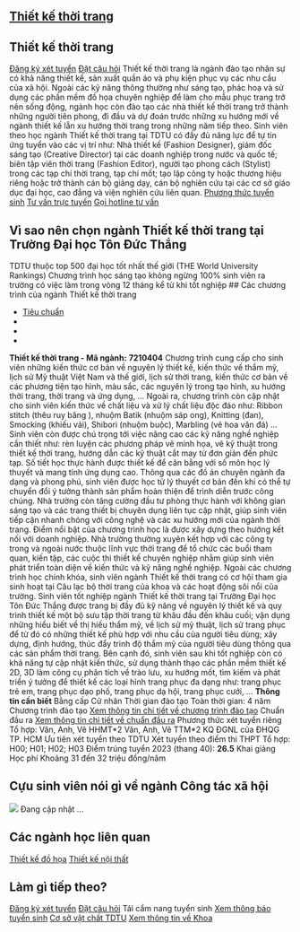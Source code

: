
## [Thiết kế thời trang](/dai-hoc/nganh-hoc/thiet-ke-thoi-trang)
## Thiết kế thời trang
[Đăng ký xét tuyển](https://xettuyen.tdtu.edu.vn) 
[Đặt câu hỏi](../../../../) Thiết kế thời trang là ngành đào tạo nhân sự có khả năng thiết kế, sản xuất
quần áo và phụ kiện phục vụ các nhu cầu của xã hội. Ngoài các kỹ năng thông
thường như sáng tạo, phác hoạ và sử dụng các phần mềm đồ họa chuyên nghiệp để
làm cho mẫu phục trang trở nên sống động, ngành học còn đào tạo các nhà thiết kế
thời trang trở thành những người tiên phong, đi đầu và dự đoán trước những xu
hướng mới về ngành thiết kế lẫn xu hướng thời trang trong những năm tiếp theo. Sinh viên theo học ngành Thiết kế thời trang tại TDTU có đầy đủ năng lực để tự
tin ứng tuyển vào các vị trí như: Nhà thiết kế (Fashion Designer), giám đốc sáng
tạo (Creative Director) tại các doanh nghiệp trong nước và quốc tế; biên tập
viên thời trang (Fashion Editor), người tạo phong cách (Stylist) trong các tạp
chí thời trang, tạp chí mốt; tạo lập công ty hoặc thương hiệu riêng hoặc trở
thành cán bộ giảng dạy, cán bộ nghiên cứu tại các cơ sở giáo dục đại học, cao
đẳng và viện nghiên cứu liên quan.
[Phương thức tuyển sinh](../../../../dai-hoc/tuyen-sinh/phuong-thuc-2024) 
[Tư vấn trực tuyến](https://www.facebook.com/tuyensinhtdtu) 
[Gọi hotline tư vấn](../../../../hoc-tai-tdtu/ho-tro-sinh-vien) 
## Vì sao nên chọn ngành Thiết kế thời trang tại Trường Đại học Tôn Đức Thắng
 TDTU thuộc top 500 đại học tốt nhất thế giới (THE World University Rankings) Chương trình học sáng tạo không ngừng 100% sinh viên ra trường có việc làm trong vòng 12 tháng kể từ khi tốt nghiệp ## Các chương trình của ngành Thiết kế thời trang
* [Tiêu chuẩn](#tab-siaz5-1)
* 
* 
* 
**Thiết kế thời trang - Mã ngành:** 
**7210404** Chương trình cung cấp cho sinh viên những kiến thức cơ bản về nguyên lý
thiết kế, kiến thức về thẩm mỹ, lịch sử Mỹ thuật Việt Nam và thế giới, lịch sử
thời trang, kiến thức cơ bản về các phương tiện tạo hình, màu sắc, các nguyên lý
trong tạo hình, xu hướng thời trang, thời trang và ứng dụng, … Ngoài ra, chương
trình còn cập nhật cho sinh viên kiến thức về chất liệu và xử lý chất liệu độc
đáo như: Ribbon stitch (thêu ruy băng ), nhuộm Batik (nhuộm sáp ong), Knitting
(đan), Smocking (khiếu vải), Shibori (nhuộm buộc), Marbling (vẽ hoa văn đá) ... Sinh viên còn được chú trọng tới việc nâng cao các kỹ năng nghề nghiệp cần
thiết như: rèn luyện các phương pháp vẽ minh họa, vẽ kỹ thuật trong thiết kế
thời trang, hướng dẫn các kỹ thuật cắt may từ đơn giản đến phức tạp. Số tiết học
thực hành được thiết kế để cân bằng với số môn học lý thuyết và mang tính ứng
dụng cao. Thông qua các đồ án chuyên ngành đa dạng và phong phú, sinh viên được
học từ lý thuyết cơ bản đến khi có thể tự chuyển đổi ý tưởng thành sản phẩm hoàn
thiện để trình diễn trước công chúng. Nhà trường còn tăng cường đầu tư phòng
thực hành với không gian sáng tạo và các trang thiết bị chuyên dụng liên tục cập
nhật, giúp sinh viên tiếp cận nhanh chóng với công nghệ và các xu hướng mới của
ngành thời trang. Điểm nổi bật của chương trình học là được xây dựng theo hướng kết nối với
doanh nghiệp. Nhà trường thường xuyên kết hợp với các công ty trong và ngoài
nước thuộc lĩnh vực thời trang để tổ chức các buổi tham quan, kiến tập, các cuộc
thi thiết kế chuyên nghiệp nhằm giúp sinh viên phát triển toàn diện về kiến thức
và kỹ năng nghề nghiệp. Ngoài các chương trình học chính khóa, sinh viên ngành
Thiết kế thời trang có cơ hội tham gia sinh hoạt tại Câu lạc bộ thời trang của
khoa và các hoạt động sôi nổi của trường. Sinh viên tốt nghiệp ngành Thiết kế thời trang tại Trường Đại học Tôn Đức
Thắng được trang bị đầy đủ kỹ năng về nguyên lý thiết kế và quy trình thiết kế
một bộ sưu tập thời trang từ khâu đầu đến khâu cuối; vận dụng những hiểu biết về
thị hiếu thẩm mỹ, về lịch sử mỹ thuật, lịch sử trang phục để từ đó có những
thiết kế phù hợp với nhu cầu của người tiêu dùng; xây dựng, định hướng, thúc đẩy
trình độ thẩm mỹ của người tiêu dùng thông qua các sản phẩm thời trang. Bên cạnh
đó, sinh viên sau khi tốt nghiệp còn có khả năng tự cập nhật kiến thức, sử dụng
thành thạo các phần mềm thiết kế 2D, 3D làm công cụ phân tích về trào lưu, xu
hướng mốt, tìm kiếm và phát triển ý tưởng để thiết kế các loại hình trang phục
đa dạng như: trang phục trẻ em, trang phục dạo phố, trang phục dạ hội, trang
phục cưới, …
**Thông tin cần biết** Bằng cấp Cử nhân
 Thời gian đào tạo Toàn thời gian: 4 năm
 Chương trình đào tạo [Xem thông tin chi tiết về chương trình đào
tạo](https://cktt-cdr.tdtu.edu.vn/chuongtrinhdaotao?type=tuyensinh&hedaotao=0)
 Chuẩn đầu ra [Xem thông tin chi tiết về chuẩn đầu
ra](https://cktt-cdr.tdtu.edu.vn/chuandaura?type=tuyensinh&hedaotao=0)
 Phương thức xét tuyển riêng Tổ hợp: Văn, Anh, Vẽ HHMT\*2 Văn, Anh, Vẽ TTM\*2 KQ ĐGNL của ĐHQG TP. HCM Ưu tiên xét tuyển theo TDTU
 Xét tuyển theo điểm thi THPT Tổ hợp: H00; H01; H02; H03 Điểm trúng tuyển 2023 (thang 40):  **26.5**
 Khai giảng Học phí Khoảng 31 đến 32 triệu đồng/năm
## Cựu sinh viên nói gì về ngành Công tác xã hội
![](https://admission.tdtu.edu.vn) Đang cập nhật ...
## Các ngành học liên quan
[Thiết kế đồ họa](../../../../dai-hoc/nganh-hoc/thiet-ke-do-hoa) 
[Thiết kế nội thất](../../../../dai-hoc/nganh-hoc/thiet-ke-noi-that) 
## Làm gì tiếp theo?
[Đăng ký xét tuyển](https://xettuyen.tdtu.edu.vn) 
[Đặt câu hỏi](../../../../) 
Tải cẩm nang tuyển sinh
[Xem thông báo tuyển sinh](../../../../dai-hoc/tuyen-sinh/phuong-thuc-2024) 
[Cơ sở vật chất TDTU](../../../../gioi-thieu/co-so-vat-chat) 
[Xem thông tin về Khoa](https://ifa.tdtu.edu.vn/) 
